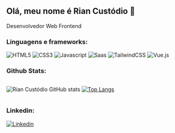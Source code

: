 ## Olá, meu nome é Rian Custódio 👋

Desenvolvedor Web Frontend

### Linguagens e frameworks:

<div>
  <img src="https://img.shields.io/badge/HTML5-E34F26?style=for-the-badge&logo=html5&logoColor=white" alt="HTML5">
  <img src="https://img.shields.io/badge/CSS3-1572B6?style=for-the-badge&logo=css3&logoColor=white" alt="CSS3">
  <img src="https://img.shields.io/badge/JavaScript-F7DF1E?style=for-the-badge&logo=javascript&logoColor=black" alt="Javascript">
  <img src="https://img.shields.io/badge/Sass-CC6699?style=for-the-badge&logo=sass&logoColor=white" alt="Saas">
  <img src="https://img.shields.io/badge/Tailwind_CSS-38B2AC?style=for-the-badge&logo=tailwind-css&logoColor=white" alt="TailwindCSS">
  <img src="https://img.shields.io/badge/Vue.js-35495E?style=for-the-badge&logo=vue.js&logoColor=4FC08D" alt="Vue.js">
<div>


### Github Stats:

<div style="display:flex; flex-wrap:wrap; gap: 0px 5px;">

![Rian Custódio GitHub stats](https://github-readme-stats.vercel.app/api?username=Rian1432&show_icons=true&theme=tokyonight )
[![Top Langs](https://github-readme-stats.vercel.app/api/top-langs/?username=Rian1432&layout=demo)](https://github.com/anuraghazra/github-readme-stats)

</div>

### Linkedin:

[![Linkedin](https://img.shields.io/badge/LinkedIn-0077B5?style=for-the-badge&logo=linkedin&logoColor=white)](https://www.linkedin.com/in/rian-cust%C3%B3dio-315ab51b6/?original_referer=)

